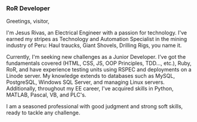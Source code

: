 ### RoR Developer 


Greetings, visitor,

I'm Jesus Rivas, an Electrical Engineer with a passion for technology. I've earned my stripes as Technology and Automation Specialist in the mining industry of Peru: Haul traucks, Giant Shovels, Drilling Rigs, you name it.

Currently, I'm seeking new challenges as a Junior Developer. I've got the fundamentals covered (HTML, CSS, JS, OOP Principles, TDD..., etc.), Ruby, RoR, and have experience testing units using RSPEC and deployments on a Linode server. My knowledge extends to databases such as MySQL, PostgreSQL, Windows SQL Server, and managing Linux servers. Additionally, throughout my EE career, I've acquired skills in Python, MATLAB, Pascal, VB, and PLC's.

I am a seasoned professional with good judgment and strong soft skills, ready to tackle any challenge.
